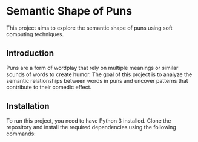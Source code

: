 # Semantic Shape of Puns

This project aims to explore the semantic shape of puns using soft computing techniques.

## Introduction

Puns are a form of wordplay that rely on multiple meanings or similar sounds of words to create humor. The goal of this project is to analyze the semantic relationships between words in puns and uncover patterns that contribute to their comedic effect.

## Installation

To run this project, you need to have Python 3 installed. Clone the repository and install the required dependencies using the following commands:

